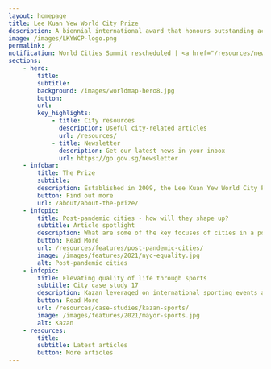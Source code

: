 ```yaml
---
layout: homepage
title: Lee Kuan Yew World City Prize
description: A biennial international award that honours outstanding achievements and contributions to the creation of liveable, vibrant and sustainable urban communities around the world
image: /images/LKYWCP-logo.png
permalink: /
notification: World Cities Summit rescheduled | <a href="/resources/news/covid19-advisory/">More</a>
sections:
    - hero:
        title: 
        subtitle: 
        background: /images/worldmap-hero8.jpg
        button: 
        url: 
        key_highlights:
            - title: City resources
              description: Useful city-related articles
              url: /resources/
            - title: Newsletter
              description: Get our latest news in your inbox
              url: https://go.gov.sg/newsletter
    - infobar:    
        title: The Prize
        subtitle: 
        description: Established in 2009, the Lee Kuan Yew World City Prize is a biennial international award that honours outstanding achievements and contributions to the creation of liveable, vibrant and sustainable urban communities around the world.
        button: Find out more    
        url: /about/about-the-prize/
    - infopic:
        title: Post-pandemic cities - how will they shape up?
        subtitle: Article spotlight
        description: What are some of the key focuses of cities in a post-pandemic world? We look at how cities Seoul, Medellín and New York City build greener, fairer and more resilient economies and societies as they take the long view in their recovery.
        button: Read More
        url: /resources/features/post-pandemic-cities/
        image: /images/features/2021/nyc-equality.jpg
        alt: Post-pandemic cities
    - infopic:
        title: Elevating quality of life through sports
        subtitle: City case study 17
        description: Kazan leveraged on international sporting events and broad-based infrastructural upgrades with a focus on health, nutrition, and greenery to quickly improve the health of its people, elevate its quality of life and become the sports capital of Russia.
        button: Read More
        url: /resources/case-studies/kazan-sports/
        image: /images/features/2021/mayor-sports.jpg
        alt: Kazan
    - resources:
        title: 
        subtitle: Latest articles
        button: More articles
---
```

